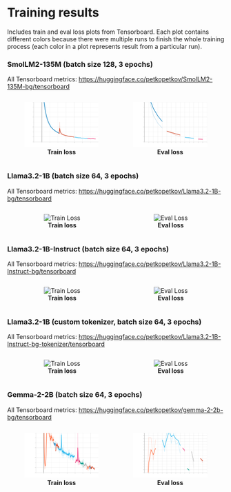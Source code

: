 # Training results

Includes train and eval loss plots from Tensorboard. Each plot contains different colors because there were multiple runs to finish the whole training process (each color in a plot represents result from a particular run).

### SmolLM2-135M (batch size 128, 3 epochs)
  
All Tensorboard metrics: https://huggingface.co/petkopetkov/SmolLM2-135M-bg/tensorboard

<div style="display: flex; justify-content: space-around; align-items: center;">
  <figure style="text-align: center;">
    <img src="./images/SmolLM2-135M/train_loss.svg" alt="Train Loss" style="width: 100%;">
    <figcaption><b>Train loss</b></figcaption>
  </figure>
  <figure style="text-align: center;">
    <img src="./images/SmolLM2-135M/eval_loss.svg" alt="Eval Loss" style="width: 100%;">
    <figcaption><b>Eval loss</b></figcaption>
  </figure>
</div>

### Llama3.2-1B (batch size 64, 3 epochs)

All Tensorboard metrics: https://huggingface.co/petkopetkov/Llama3.2-1B-bg/tensorboard

<div style="display: flex; justify-content: space-around; align-items: center;">
  <figure style="text-align: center;">
    <img src="./images/Llama3.2-1B/train_loss.svg" alt="Train Loss" style="width: 100%;">
    <figcaption><b>Train loss</b></figcaption>
  </figure>
  <figure style="text-align: center;">
    <img src="./images/Llama3.2-1B/eval_loss.svg" alt="Eval Loss" style="width: 100%;">
    <figcaption><b>Eval loss</b></figcaption>
  </figure>
</div>

### Llama3.2-1B-Instruct (batch size 64, 3 epochs)

All Tensorboard metrics: https://huggingface.co/petkopetkov/Llama3.2-1B-Instruct-bg/tensorboard

<div style="display: flex; justify-content: space-around; align-items: center;">
  <figure style="text-align: center;">
    <img src="./images/Llama3.2-1B-Instruct/train_loss.svg" alt="Train Loss" style="width: 100%;">
    <figcaption><b>Train loss</b></figcaption>
  </figure>
  <figure style="text-align: center;">
    <img src="./images/Llama3.2-1B-Instruct/eval_loss.svg" alt="Eval Loss" style="width: 100%;">
    <figcaption><b>Eval loss</b></figcaption>
  </figure>
</div>

### Llama3.2-1B (custom tokenizer, batch size 64, 3 epochs)

All Tensorboard metrics: https://huggingface.co/petkopetkov/Llama3.2-1B-Instruct-bg-tokenizer/tensorboard

<div style="display: flex; justify-content: space-around; align-items: center;">
  <figure style="text-align: center;">
    <img src="./images/Llama3.2-1B-tokenizer/train_loss.svg" alt="Train Loss" style="width: 100%;">
    <figcaption><b>Train loss</b></figcaption>
  </figure>
  <figure style="text-align: center;">
    <img src="./images/Llama3.2-1B-tokenizer/eval_loss.svg" alt="Eval Loss" style="width: 100%;">
    <figcaption><b>Eval loss</b></figcaption>
  </figure>
</div>

### Gemma-2-2B (batch size 64, 3 epochs)

All Tensorboard metrics: https://huggingface.co/petkopetkov/gemma-2-2b-bg/tensorboard

<div style="display: flex; justify-content: space-around; align-items: center;">
  <figure style="text-align: center;">
    <img src="./images/gemma-2-2b/train_loss.svg" alt="Train Loss" style="width: 100%;">
    <figcaption><b>Train loss</b></figcaption>
  </figure>
  <figure style="text-align: center;">
    <img src="./images/gemma-2-2b/eval_loss.svg" alt="Eval Loss" style="width: 100%;">
    <figcaption><b>Eval loss</b></figcaption>
  </figure>
</div>